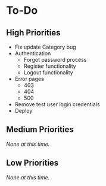 # To-Do

## High Priorities

- Fix update Category bug
- Authentication
  - Forgot password process
  - Register functionality
  - Logout functionality
- Error pages
  - 403
  - 404
  - 500
- Remove test user login credentials
- Deploy

## Medium Priorities

_None at this time._

## Low Priorities

_None at this time._
